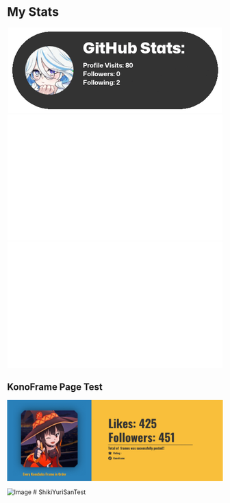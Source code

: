 # My Stats
<div align="center">

![Hello](./banner_stats.gif)
![Stats Overview](https://raw.githubusercontent.com/ShikiYuriSan/github-stats-transparent/output/generated/overview.svg)
![Most Used Languages](https://raw.githubusercontent.com/ShikiYuriSan/github-stats-transparent/output/generated/languages.svg)

</div>

## KonoFrame Page Test

<div align="center">

![Hello](./banner.gif)

</div>

<img src="https://komarev.com/ghpvc/?username=ShikiYuriSan" alt="Image" height="0" width="0">
# ShikiYuriSanTest
